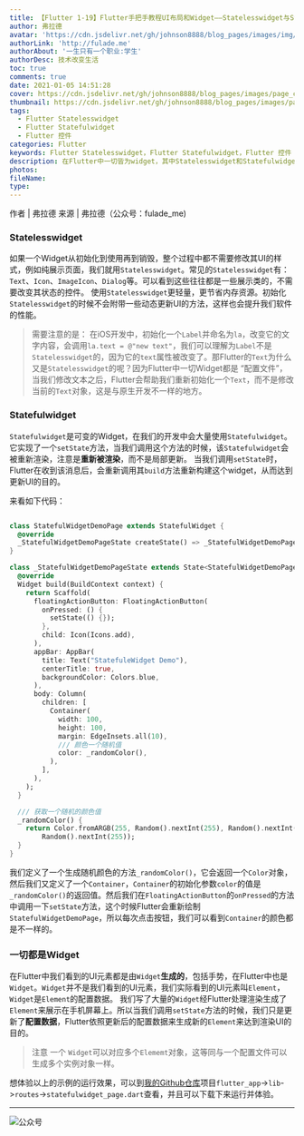 ```yaml
---
title: 【Flutter 1-19】Flutter手把手教程UI布局和Widget——Statelesswidget与Statefulwidget
author: 弗拉德
avatar: 'https://cdn.jsdelivr.net/gh/johnson8888/blog_pages/images/img/avatar.jpg'
authorLink: 'http://fulade.me'
authorAbout: '一生只有一个职业:学生'
authorDesc: 技术改变生活
toc: true
comments: true
date: 2021-01-05 14:51:28
cover: https://cdn.jsdelivr.net/gh/johnson8888/blog_pages/images/page_conver_flutter_blue.jpeg
thumbnail: https://cdn.jsdelivr.net/gh/johnson8888/blog_pages/images/page_conver_flutter_blue.jpeg
tags:
  - Flutter Statelesswidget
  - Flutter Statefulwidget
  - Flutter 控件
categories: Flutter
keywords: Flutter Statelesswidget，Flutter Statefulwidget，Flutter 控件
description: 在Flutter中一切皆为widget，其中Statelesswidget和Statefulwidget是Flutter比例很重要的两个widget。Statelesswidget是不需要改变状态的widget，Statefulwidget是允许改变状态的widget。
photos:
fileName:
type:
---
```


作者 | 弗拉德
来源 | 弗拉德（公众号：fulade_me)


### Statelesswidget

如果一个Widget从初始化到使用再到销毁，整个过程中都不需要修改其UI的样式，例如纯展示页面，我们就用`Statelesswidget`。常见的`Statelesswidget`有：`Text`、`Icon`、`ImageIcon`、`Dialog`等。可以看到这些往往都是一些展示类的，不需要改变其状态的控件。
使用`Statelesswidget`更轻量，更节省内存资源。初始化`Statelesswidget`的时候不会附带一些动态更新UI的方法，这样也会提升我们软件的性能。
> 需要注意的是：
在iOS开发中，初始化一个`Label`并命名为`la`，改变它的文字内容，会调用`la.text = @"new text"`，我们可以理解为`Label`不是`Statelesswidget`的，因为它的`text`属性被改变了。那Flutter的`Text`为什么又是`Statelesswidget`的呢？因为Flutter中一切Widget都是 “配置文件”，当我们修改文本之后，Flutter会帮助我们重新初始化一个`Text`，而不是修改当前的`Text`对象，这是与原生开发不一样的地方。


### Statefulwidget
`Statefulwidget`是可变的Widget，在我们的开发中会大量使用`Statefulwidget`。它实现了一个`setState`方法，当我们调用这个方法的时候，该`Statefulwidget`会被重新渲染，注意是**重新被渲染**，而不是局部更新。
当我们调用`setState`时，Flutter在收到该消息后，会重新调用其`build`方法重新构建这个widget，从而达到更新UI的目的。

来看如下代码：

``` dart

class StatefulWidgetDemoPage extends StatefulWidget {
  @override
  _StatefulWidgetDemoPageState createState() => _StatefulWidgetDemoPageState();
}

class _StatefulWidgetDemoPageState extends State<StatefulWidgetDemoPage> {
  @override
  Widget build(BuildContext context) {
    return Scaffold(
      floatingActionButton: FloatingActionButton(
        onPressed: () {
          setState(() {});
        },
        child: Icon(Icons.add),
      ),
      appBar: AppBar(
        title: Text("StatefuleWidget Demo"),
        centerTitle: true,
        backgroundColor: Colors.blue,
      ),
      body: Column(
        children: [
          Container(
            width: 100,
            height: 100,
            margin: EdgeInsets.all(10),
            /// 颜色一个随机值
            color: _randomColor(),
          ),
        ],
      ),
    );
  }

  /// 获取一个随机的颜色值
  _randomColor() {
    return Color.fromARGB(255, Random().nextInt(255), Random().nextInt(255),
        Random().nextInt(255));
  }
}
```
我们定义了一个生成随机颜色的方法`_randomColor()`，它会返回一个`Color`对象，然后我们又定义了一个`Container`，`Container`的初始化参数`color`的值是`_randomColor()`的返回值。然后我们在`FloatingActionButton`的`onPressed`的方法中调用一下`setState`方法，这个时候Flutter会重新绘制`StatefulWidgetDemoPage`，所以每次点击按钮，我们可以看到`Container`的颜色都是不一样的。

### 一切都是Widget
在Flutter中我们看到的UI元素都是由`Widget`**生成的**，包括手势，在Flutter中也是`Widget`。`Widget`并不是我们看到的UI元素，我们实际看到的UI元素叫`Element`，`Widget`是`Element`的配置数据。
我们写了大量的`Widget`经Flutter处理渲染生成了`Element`来展示在手机屏幕上。所以当我们调用`setState`方法的时候，我们只是更新了**配置数据**，Flutter依照更新后的配置数据来生成新的`Element`来达到渲染UI的目的。

> 注意
一个 `Widget`可以对应多个`Elememt`对象，这等同与一个配置文件可以生成多个实例对象一样。

想体验以上的示例的运行效果，可以到[我的Github仓库](https://github.com/Johnson8888/learn_flutter)项目`flutter_app`->`lib`->`routes`->`statefulwidget_page.dart`查看，并且可以下载下来运行并体验。

***
![公众号](https://cdn.jsdelivr.net/gh/johnson8888/blog_pages/images/page_footer.jpg)
